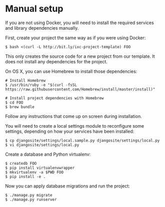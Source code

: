 # Manual setup

If you are not using Docker, you will need to install the required services and
library dependencies manually.

First, create your project the same way as if you were using Docker:

    $ bash <(curl -L http://bit.ly/ixc-project-template) FOO

This only creates the source code for a new project from our template. It does
not install any dependencies for the project.

On OS X, you can use Homebrew to install those dependencies:

    # Install Homebrew
    $ /usr/bin/ruby -e "$(curl -fsSL https://raw.githubusercontent.com/Homebrew/install/master/install)"

    # Install project dependencies with Homebrew
    $ cd FOO
    $ brew bundle

Follow any instructions that come up on screen during installation.

You will need to create a local settings module to reconfigure some settings,
depending on how your services have been installed:

    $ cp djangosite/settings/local.sample.py djangosite/settings/local.py
    $ vi djangosite/settings/local.py

Create a database and Python virtualenv:

    $ createdb FOO
    $ pip install virtualenvwrapper
    $ mkvirtualenv -a $PWD FOO
    $ pip install -e .

Now you can apply database migrations and run the project:

    $ ./manage.py migrate
    $ ./manage.py runserver

